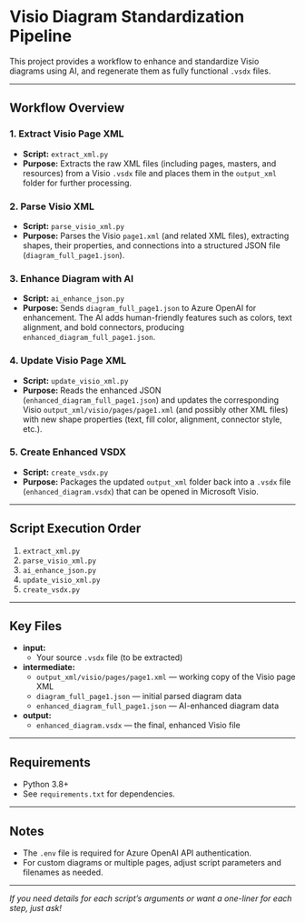 # Visio Diagram Standardization Pipeline

This project provides a workflow to enhance and standardize Visio diagrams using AI, and regenerate them as fully functional `.vsdx` files.

---

## **Workflow Overview**

### 1. **Extract Visio Page XML**
- **Script:** `extract_xml.py`
- **Purpose:** Extracts the raw XML files (including pages, masters, and resources) from a Visio `.vsdx` file and places them in the `output_xml` folder for further processing.

### 2. **Parse Visio XML**
- **Script:** `parse_visio_xml.py`
- **Purpose:** Parses the Visio `page1.xml` (and related XML files), extracting shapes, their properties, and connections into a structured JSON file (`diagram_full_page1.json`).

### 3. **Enhance Diagram with AI**
- **Script:** `ai_enhance_json.py`
- **Purpose:** Sends `diagram_full_page1.json` to Azure OpenAI for enhancement. The AI adds human-friendly features such as colors, text alignment, and bold connectors, producing `enhanced_diagram_full_page1.json`.

### 4. **Update Visio Page XML**
- **Script:** `update_visio_xml.py`
- **Purpose:** Reads the enhanced JSON (`enhanced_diagram_full_page1.json`) and updates the corresponding Visio `output_xml/visio/pages/page1.xml` (and possibly other XML files) with new shape properties (text, fill color, alignment, connector style, etc.).

### 5. **Create Enhanced VSDX**
- **Script:** `create_vsdx.py`
- **Purpose:** Packages the updated `output_xml` folder back into a `.vsdx` file (`enhanced_diagram.vsdx`) that can be opened in Microsoft Visio.

---

## **Script Execution Order**

1. `extract_xml.py`
2. `parse_visio_xml.py`
3. `ai_enhance_json.py`
4. `update_visio_xml.py`
5. `create_vsdx.py`

---

## **Key Files**

- **input:**  
  - Your source `.vsdx` file (to be extracted)
- **intermediate:**  
  - `output_xml/visio/pages/page1.xml` — working copy of the Visio page XML
  - `diagram_full_page1.json` — initial parsed diagram data
  - `enhanced_diagram_full_page1.json` — AI-enhanced diagram data
- **output:**  
  - `enhanced_diagram.vsdx` — the final, enhanced Visio file

---

## **Requirements**

- Python 3.8+
- See `requirements.txt` for dependencies.

---

## **Notes**

- The `.env` file is required for Azure OpenAI API authentication.
- For custom diagrams or multiple pages, adjust script parameters and filenames as needed.

---

*If you need details for each script’s arguments or want a one-liner for each step, just ask!*

